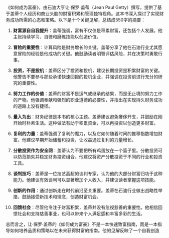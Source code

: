 《如何成为富豪》，由石油大亨让·保罗·盖蒂（Jean Paul Getty）撰写，提供了基于盖蒂个人经历和商业头脑的财富积累和管理独特视角。这本书深入探讨了实现财务成功所需的心态和策略。以下是十个关键见解，总结成550字的摘要：

1. **财富源自自我提升**：盖蒂强调，富有不仅仅是积累财富，还包括个人发展。他主张持续学习、自律和磨练技能以创造价值。

2. **冒险的重要性**：计算风险是财务增长的关键。盖蒂分享了他在石油行业尤其愿意冒险的经验是他成功的关键。他鼓励读者明智评估风险，并在决策时勇敢行事。

3. **投资，不是投机**：盖蒂区分了投资和投机，建议长期投资是积累财富的关键。他警告不要参与那些承诺快速回报的投机企业，并强调在投资前进行充分的研究的重要性。

4. **努力工作的价值**：盖蒂的财富不是运气或继承的结果，而是无止境的努力工作的产物。他强调奉献和强烈的职业道德的必要性，并指出在实现持久财务成功的道路上没有捷径。

5. **量入为出**：财务纪律是本书的核心主题。盖蒂建议避免奢侈开支，并鼓励在刚开始时朴素生活。这种做法有助于积累资金，可以再投资以创造更多财富。

6. **复利的力量**：盖蒂强调了复利的魔力，以及它如何随着时间的推移指数增加财富。他建议早期开始储蓄和投资，让收益通过复利的力量增长。

7. **分散投资作为安全网**：盖蒂认为不要把所有鸡蛋放在一个篮子里。分散投资可以防范损失并稳定财务投资组合。他建议将资产分散投资于不同的行业和投资工具。

8. **谈判技巧**：盖蒂是一位技艺高超的谈判专家，认为他的大部分财富归功于这种能力。他建议有效谈判可以显著增加个人收入，并建议读者掌握这项技能。

9. **创新的作用**：通过创新走在时代前沿至关重要。盖蒂在石油行业做出战略性举措，鼓励接受新技术和理念，创造财富机会。

10. **回馈社会**：尽管他专注于财富积累，盖蒂并没有忽视慈善的重要性。他相信回馈社会和支持慈善事业，也可以带来个人满足感和丰富多彩的生活。

总而言之，让·保罗·盖蒂的《如何成为富豪》不是一本快速致富指南，而是一本指导如何培养品质和策略以在未来获得财富的指南。他的见解反映了一个自我创造